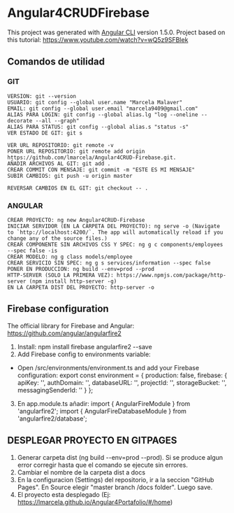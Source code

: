 # Angular4CRUDFirebase

This project was generated with [Angular CLI](https://github.com/angular/angular-cli) version 1.5.0.
Project based on this tutorial: https://www.youtube.com/watch?v=wQ5z9SFBlek

## Comandos de utilidad

### GIT

    VERSION: git --version
    USUARIO: git config --global user.name "Marcela Malaver"
    EMAIL: git config --global user.email "marcela9409@gmail.com"
    ALIAS PARA LOGIN: git config --global alias.lg "log --oneline --decorate --all --graph"
    ALIAS PARA STATUS: git config --global alias.s "status -s"
    VER ESTADO DE GIT: git s

    VER URL REPOSITORIO: git remote -v
    PONER URL REPOSITORIO: git remote add origin https://github.com/lmarcela/Angular4CRUD-Firebase.git.
    AÑADIR ARCHIVOS AL GIT: git add .
    CREAR COMMIT CON MENSAJE: git commit -m "ESTE ES MI MENSAJE"
    SUBIR CAMBIOS: git push -u origin master
    
    REVERSAR CAMBIOS EN EL GIT: git checkout -- .

### ANGULAR

    CREAR PROYECTO: ng new Angular4CRUD-Firebase
    INICIAR SERVIDOR (EN LA CARPETA DEL PROYECTO): ng serve -o (Navigate to `http://localhost:4200/`. The app will automatically reload if you change any of the source files.)
    CREAR COMPONENTE SIN ARCHIVOS CSS Y SPEC: ng g c components/employees --spec false -is
    CREAR MODELO: ng g class models/employee
    CREAR SERVICIO SIN SPEC: ng g s services/information --spec false 
    PONER EN PRODUCCION: ng build --env=prod --prod
    HTTP-SERVER (SOLO LA PRIMERA VEZ): https://www.npmjs.com/package/http-server (npm install http-server -g)
    EN LA CARPETA DIST DEL PROYECTO: http-server -o 

## Firebase configuration
The official library for Firebase and Angular: https://github.com/angular/angularfire2

1. Install: npm install firebase angularfire2 --save
2. Add Firebase config to environments variable: 
- Open /src/environments/environment.ts and add your Firebase configuration:
      export const environment = {
        production: false,
        firebase: {
          apiKey: '<your-key>',
          authDomain: '<your-project-authdomain>',
          databaseURL: '<your-database-URL>',
          projectId: '<your-project-id>',
          storageBucket: '<your-storage-bucket>',
          messagingSenderId: '<your-messaging-sender-id>'
        }
      };
3. En app.module.ts añadir: 
      import { AngularFireModule } from 'angularfire2';
      import { AngularFireDatabaseModule } from 'angularfire2/database';


## DESPLEGAR PROYECTO EN GITPAGES
1. Generar carpeta dist (ng build --env=prod --prod). Si se produce algun error corregir hasta que el comando se ejecute sin errores.
2. Cambiar el nombre de la carpeta dist a docs
3. En la configuracion (Settings) del repositorio, ir a la seccion "GitHub Pages". En Source elegir "master branch /docs folder". Luego save.
4. El proyecto esta desplegado (Ej: https://lmarcela.github.io/Angular4Portafolio/#/home)


